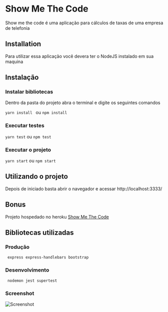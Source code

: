 # Show Me The Code

Show me the code é uma aplicação para cálculos de taxas de uma empresa de telefonia
## Installation

Para utilizar essa aplicação você devera ter o NodeJS instalado em sua maquina

## Instalação

### Instalar bibliotecas
Dentro da pasta do projeto abra o terminal e digite os seguintes comandos

```yarn install ``` ou ```npm install```

### Executar testes
```yarn test``` ou ```npm test```
### Executar o projeto

```yarn start``` ou ```npm start```

## Utilizando o projeto
Depois de iniciado basta abrir o navegador e  acessar http://localhost:3333/

## Bonus
Projeto hospedado no heroku [Show Me The Code](https://show-me-the-code.herokuapp.com/)

## Bibliotecas utilizadas
### Produção
``` express express-handlebars bootstrap```
### Desenvolvimento 
``` nodemon jest supertest```

### Screenshot

![Screenshot](img.png)
